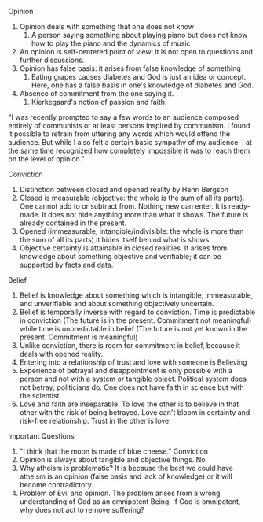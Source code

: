 Opinion
1. Opinion deals with something that one does not know
	1. A person saying something about playing piano but does not know how to play the piano and the dynamics of music
2. An opinion is self-centered point of view: it is not open to questions and further discussions.
3. Opinion has false basis: it arises from false knowledge of something
	1. Eating grapes causes diabetes and God is just an idea or concept. Here, one has a false basis in one's knowledge of diabetes and God.
4. Absence of commitment from the one saying it.
	1. Kierkegaard's notion of passion and faith.

"I was recently prompted to say a few words to an audience composed entirely of communists or at least persons inspired by communism. I found it possible to refrain from uttering any words which would offend the audience. But while I also felt a certain basic sympathy of my audience, I at the same time recognized how completely impossible it was to reach them on the level of opinion."

Conviction
1. Distinction between closed and opened reality by Henri Bergson
2. Closed is measurable (objective: the whole is the sum of all its parts). One cannot add to or subtract from. Nothing new can enter. It is ready-made. It does not hide anything more than what it shows. The future is already contained in the present.
3. Opened (immeasurable, intangible/indivisible: the whole is more than the sum of all its parts) it hides itself behind what is shows.
4. Objective certainty is attainable in closed realities. It arises from knowledge about something objective and verifiable; it can be supported by facts and data.

Belief
1. Belief is knowledge about something which is intangible, immeasurable, and unverifiable and about something objectively uncertain.
2. Belief is temporally inverse with regard to conviction. Time is predictable in conviction (The future is in the present. Commitment not meaningful) while time is unpredictable in belief (The future is not yet known in the present. Commitment is meaningful)
3. Unlike conviction, there is room for commitment in belief, because it deals with opened reality.
4. Entering into a relationship of trust and love with someone is Believing
5. Experience of betrayal and disappointment is  only possible with a person and  not with a system or tangible object. Political system does not betray; politicians do. One does not have faith in science but with the scientist.
6. Love and faith are inseparable. To love the other is to believe in that other with the risk of being betrayed. Love can't bloom in certainty and risk-free relationship. Trust in the other is love.

Important Questions
1. "I think that the moon is made of blue cheese." Conviction
2. Opinion is always about tangible and objective things. No
3. Why atheism is problematic? It is because the best we could have atheism is an opinion (false basis and lack of knowledge) or it will become contradictory.
4. Problem of Evil and opinion. The problem arises from a wrong understanding of God as an omnipotent Being. If God is omnipotent, why does not act to remove suffering?
